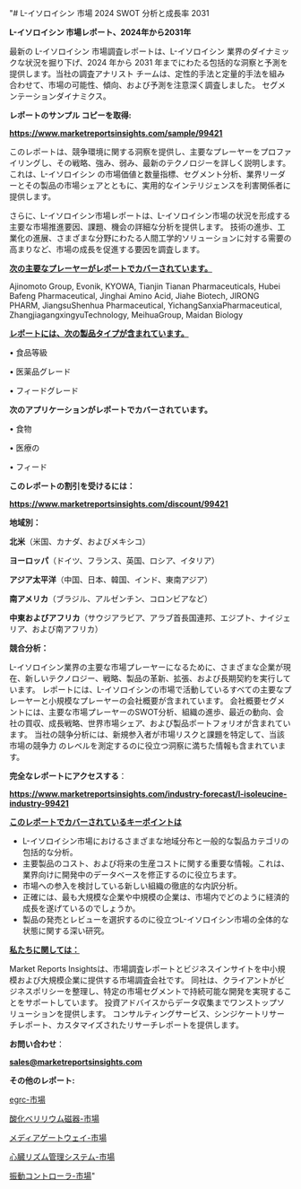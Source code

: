 "# L-イソロイシン 市場 2024 SWOT 分析と成長率 2031

<strong>L-イソロイシン 市場レポート、2024年から2031年</strong>

最新の L-イソロイシン 市場調査レポートは、L-イソロイシン 業界のダイナミックな状況を掘り下げ、2024 年から 2031 年までにわたる包括的な洞察と予測を提供します。当社の調査アナリスト チームは、定性的手法と定量的手法を組み合わせて、市場の可能性、傾向、および予測を注意深く調査しました。 セグメンテーションダイナミクス。



<strong>レポートのサンプル コピーを取得:</strong> <a href=https://www.marketreportsinsights.com/sample/99421>

<strong><u>https://www.marketreportsinsights.com/sample/99421</u></strong></a>

このレポートは、競争環境に関する洞察を提供し、主要なプレーヤーをプロファイリングし、その戦略、強み、弱み、最新のテクノロジーを詳しく説明します。 これは、L-イソロイシン の市場価値と数量指標、セグメント分析、業界リーダーとその製品の市場シェアとともに、実用的なインテリジェンスを利害関係者に提供します。

さらに、L-イソロイシン市場レポートは、L-イソロイシン市場の状況を形成する主要な市場推進要因、課題、機会の詳細な分析を提供します。 技術の進歩、工業化の進展、さまざまな分野にわたる人間工学的ソリューションに対する需要の高まりなど、市場の成長を促進する要因を調査します。



<strong><u>次の主要なプレーヤーがレポートでカバーされています。</u></strong>

Ajinomoto Group, Evonik, KYOWA, Tianjin Tianan Pharmaceuticals, Hubei Bafeng Pharmaceutical, Jinghai Amino Acid, Jiahe Biotech, JIRONG PHARM, JiangsuShenhua Pharmaceutical, YichangSanxiaPharmaceutical, ZhangjiagangxingyuTechnology, MeihuaGroup, Maidan Biology



<strong><u><b>レポートには、次の製品タイプが含まれています。</b></u></strong>

• 食品等級

• 医薬品グレード

• フィードグレード



<strong><b>次のアプリケーションがレポートでカバーされています。</b></strong>

• 食物

• 医療の

• フィード



<strong><b>このレポートの割引を受けるには：</b></strong><a href=https://www.marketreportsinsights.com/discount/99421>

<strong><u>https://www.marketreportsinsights.com/discount/99421</u></strong></a>



<strong>地域別：</strong>



<strong>北米</strong>（米国、カナダ、およびメキシコ）



<strong>ヨーロッパ</strong>（ドイツ、フランス、英国、ロシア、イタリア）



<strong>アジア太平洋</strong>（中国、日本、韓国、インド、東南アジア）



<strong>南アメリカ</strong>（ブラジル、アルゼンチン、コロンビアなど）



<strong>中東およびアフリカ</strong>（サウジアラビア、アラブ首長国連邦、エジプト、ナイジェリア、および南アフリカ）



<strong>競合分析：</strong>

L-イソロイシン業界の主要な市場プレーヤーになるために、さまざまな企業が現在、新しいテクノロジー、戦略、製品の革新、拡張、および長期契約を実行しています。 レポートには、L-イソロイシンの市場で活動しているすべての主要なプレーヤーと小規模なプレーヤーの会社概要が含まれています。 会社概要セグメントには、主要な市場プレーヤーのSWOT分析、組織の進歩、最近の動向、会社の買収、成長戦略、世界市場シェア、および製品ポートフォリオが含まれています。 当社の競争分析には、新規参入者が市場リスクと課題を特定して、当該市場の競争力 のレベルを測定するのに役立つ洞察に満ちた情報も含まれています。



<strong>完全なレポートにアクセスする</strong>：

<a href=https://www.marketreportsinsights.com/industry-forecast/l-isoleucine-industry-99421>

<strong><u>https://www.marketreportsinsights.com/industry-forecast/l-isoleucine-industry-99421</u></strong></a>



<strong><u><b>このレポートでカバーされているキーポイントは</b></u></strong>
<ul>
  <li>L-イソロイシン市場におけるさまざまな地域分布と一般的な製品カテゴリの包括的な分析。</li>
  <li>主要製品のコスト、および将来の生産コストに関する重要な情報。これは、業界向けに開発中のデータベースを修正するのに役立ちます。</li>
  <li>市場への参入を検討している新しい組織の徹底的な内訳分析。</li>
  <li>正確には、最も大規模な企業や中規模の企業は、市場内でどのように経済的成長を遂げているのでしょうか。</li>
  <li>製品の発売とレビューを選択するのに役立つL-イソロイシン市場の全体的な状態に関する深い研究。</li>
</ul>


<strong><u><b>私たちに関しては：</b></u></strong>

Market Reports Insightsは、市場調査レポートとビジネスインサイトを中小規模および大規模企業に提供する市場調査会社です。 同社は、クライアントがビジネスポリシーを整理し、特定の市場セグメントで持続可能な開発を実現することをサポートしています。 投資アドバイスからデータ収集までワンストップソリューションを提供します。 コンサルティングサービス、シンジケートリサーチレポート、カスタマイズされたリサーチレポートを提供します。



<strong><b>お問い合わせ</b></strong>：

<a href=mailto:sales@marketreportsinsights.com>

<strong><u>sales@marketreportsinsights.com</u></strong></a>



<strong>その他のレポート:</strong>

<a href=https://www.linkedin.com/pulse/egrc-市場-2023-推進要因と成長機会-2030-pr-news-hub-sqxnf/>egrc-市場</a>

<a href=https://www.linkedin.com/pulse/酸化ベリリウム磁器-市場-2023-最新の-cagr-および成長分析-2030-14gnf/>酸化ベリリウム磁器-市場</a>

<a href=https://www.linkedin.com/pulse/メディアゲートウェイ-市場-2023-推進要因と成長機会-2030-analytics-achievers-24-analysis-bcuzf/>メディアゲートウェイ-市場</a>

<a href=https://www.linkedin.com/pulse/心臓リズム管理システム-市場-2023-新興市場-将来の動向と市場需要-hllkf/>心臓リズム管理システム-市場</a>

<a href=https://www.linkedin.com/pulse/振動コントローラ-市場-2023-最新の-cagr-および成長分析-2030-j5vlf/>振動コントローラ-市場</a>"
